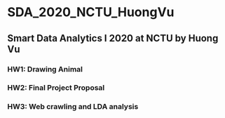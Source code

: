 # SDA_2020_NCTU_HuongVu
## Smart Data Analytics I 2020 at NCTU by Huong Vu
### HW1: Drawing Animal
### HW2: Final Project Proposal
### HW3: Web crawling and LDA analysis
